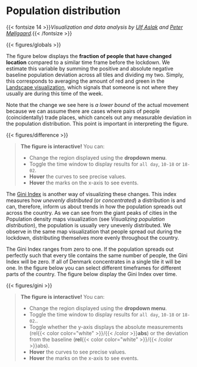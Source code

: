 # **Population distribution**
{{< fontsize 14 >}}*Visualization and data analysis by [Ulf Aslak](mailto:ulfaslak@gmail.com) and [Peter Møllgaard](mailto:peter-em@hotmail.com).*{{< /fontsize >}}

{{< figures/globals >}}

The figure below displays the **fraction of people that have changed location** compared to a similar time frame before the lockdown. We estimate this variable by summing the positive and absolute negative baseline population deviation across all tiles and dividing my two. Simply, this corresponds to averaging the amount of red and green in the [Landscape visualization](/mobility/popdensevis/index.html), which signals that someone is not where they usually are during this time of the week.

Note that the change we see here is *a lower bound* of the actual movement because we can assume there are cases where pairs of people (coincidentally) trade places, which cancels out any measurable deviation in the population distribution. This point is important in interpreting the figure.

{{< figures/difference >}}

> **The figure is interactive!** You can:
> * Change the region displayed using the **dropdown menu**.
> * Toggle the time window to display results for `all day`, `10-18` or `18-02`.
> * **Hover** the curves to see precise values.
> * **Hover** the marks on the x-axis to see events.

The [Gini Index](https://en.wikipedia.org/wiki/Gini_coefficient) is another way of visualizing these changes. This index measures how *unevenly distributed* (or *concentrated*) a distribution is and can, therefore, inform us about trends in how the population spreads out across the country. As we can see from the giant peaks of cities in the Population density maps visualization (see *Visualizing population distribution*), the population is usually very unevenly distributed. We observe in the same map visualization that people spread out during the lockdown, distributing themselves more evenly throughout the country.

The Gini Index ranges from zero to one. If the population spreads out perfectly such that every tile contains the same number of people, the Gini Index will be zero. If all of Denmark concentrates in a single tile it will be one. In the figure below you can select different timeframes for different parts of the country. The figure below display the Gini Index over time.

{{< figures/gini >}}

> **The figure is interactive!** You can:
> * Change the region displayed using the **dropdown menu**.
> * Toggle the time window to display results for `all day`, `10-18` or `18-02`..
> * Toggle whether the y-axis displays the absolute measurements (rel{{< color color="white" >}}/{{< /color >}}**abs**) or the deviation from the baseline (**rel**{{< color color="white" >}}/{{< /color >}}abs).
> * **Hover** the curves to see precise values.
> * **Hover** the marks on the x-axis to see events.

